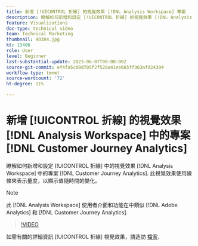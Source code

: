 ```yaml
---
title: 新增 [!UICONTROL 折線] 的視覺效果 [!DNL Analysis Workspace] 專案
description: 瞭解如何新增和設定 [!UICONTROL 折線] 的視覺效果 [!DNL Analysis Workspace] 中的專案 [!DNL Customer Journey Analytics].
feature: Visualizations
doc-type: technical video
team: Technical Marketing
thumbnail: 40384.jpg
kt: 13406
role: User
level: Beginner
last-substantial-update: 2023-06-07T00:00:00Z
source-git-commit: ef4fa5c00d705f2f528a41ee665ff363afd24394
workflow-type: tm+mt
source-wordcount: '72'
ht-degree: 11%

---
```


# 新增 [!UICONTROL 折線] 的視覺效果 [!DNL Analysis Workspace] 中的專案 [!DNL Customer Journey Analytics]

瞭解如何新增和設定 [!UICONTROL 折線] 中的視覺效果 [!DNL Analysis Workspace] 中的專案 [!DNL Customer Journey Analytics]. 此視覺效果使用線條來表示量度，以顯示值隨時間的變化。

>[!NOTE]
>
>此 [!DNL Analysis Workspace] 使用者介面和功能在中類似 [!DNL Adobe Analytics] 和 [!DNL Customer Journey Analytics].

>[!VIDEO](https://video.tv.adobe.com/v/40384/?quality=12&learn=on)

如需有關的詳細資訊 [!UICONTROL 折線] 視覺效果，請造訪 [檔案](https://experienceleague.adobe.com/docs/analytics-platform/using/cja-workspace/visualizations/line.html).
